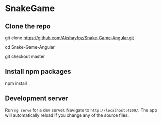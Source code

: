 # SnakeGame

## Clone the repo
git clone https://github.com/Akshayfpz/Snake-Game-Angular.git

cd Snake-Game-Angular

git checkout master

## Install npm packages
npm install

## Development server

Run `ng serve` for a dev server. Navigate to `http://localhost:4200/`. The app will automatically reload if you change any of the source files.
